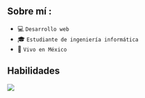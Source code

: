 <div align="center" width="50">
    
</div>



## Sobre mí :

- 💻 `Desarrollo web`
- 🎓 `Estudiante de ingeniería informática`
- 🏡 `Vivo en México`

<h2>Habilidades</h2>
<p align="left">
  <a href="https://skillicons.dev">
    <img src="https://skillicons.dev/icons?i=github,vscode,react,astro,js,laravel,tailwind,java,spring,mysql" />
  </a>
</p>



